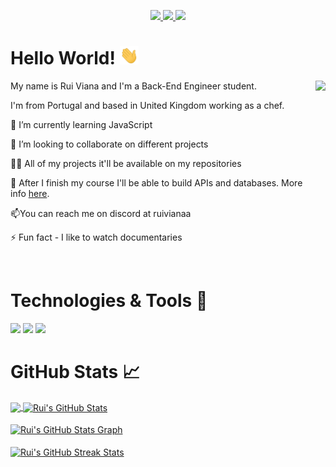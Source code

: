 <p align="center">
  <a href="https://www.linkedin.com/in/rui-viana-b01a6696/" target="_blank">
    <img src="https://img.shields.io/static/v1?label=|&message=LINKED-IN&color=cdf998&style=plastic&logo=linkedin&logo-color=white"/>
  </a>
  <a href="https://twitter.com/ruivianaa" target="_blank">
    <img src="https://img.shields.io/static/v1?label=|&message=TWITTER&color=d18014&style=plastic&logo=twitter&logo-color=white"/>
  </a>
  <a href="https://dev.to/ruivianapt" target="_blank">
      <img src="https://img.shields.io/static/v1?label=|&message=DEV-TO&color=cde928&style=plastic&logo=dev.to&logo-color=white"/>
  </a>
</p>

# Hello World! <img src="https://github.com/ruivianapt/ruivianapt/blob/main/wave.gif?raw=true" width="30">

 <!-- Profile views -->
 <img src="https://c.tenor.com/flflC6GFzO8AAAAd/sultan-alrefaei-programmer.gif" align="right" height="300">
 
 <p align="left">My name is Rui Viana and I'm a Back-End Engineer student.
  
  I'm from Portugal and based in United Kingdom working as a chef.
</p>

🌱 I’m currently learning JavaScript

👯 I’m looking to collaborate on different projects

👨‍💻 All of my projects it'll be available on my repositories

👀 After I finish my course I'll be able to build APIs and databases. More info <a href="https://www.codecademy.com/learn/paths/back-end-engineer-career-path">here<a>.

📫You can reach me on discord at ruivianaa

⚡ Fun fact - I like to watch documentaries

<br>

# Technologies & Tools 🔧

![](https://img.shields.io/badge/Code-HTML5-informational?style=flat&logo=html5&logoColor=white&color=brightgreen)
![](https://img.shields.io/badge/Code-CSS3-informational?style=flat&logo=css3&logoColor=white&color=brightgreen)
![](https://img.shields.io/badge/Code-JavaScript-informational?style=flat&logo=javascript&logoColor=white&color=brightgreen)
<br>

# GitHub Stats 📈

<a href="https://github.com/ruivianapt/ruivianapt">
  <img align="center" src="https://github-readme-stats.vercel.app/api/top-langs/?username=ruivianapt&hide=less&title_color=d13979&text_color=c9cacc&icon_color=2bbc8a&bg_color=1d1f21&langs_count=3" />
</a>

<a href="https://github.com/ruivianapt/ruivianapt">
  <img align="center" src="https://github-readme-stats.vercel.app/api?username=ruivianapt&count_private=true&show_icons=true&theme=radical&hide_border=true&custom_title=Rui%20Viana%27s%20Github%20Stats" alt="Rui's GitHub Stats" />
</a>
<br><br>

<a href="https://github.com/ruivianapt/ruivianapt">
  <img align="center" src="https://github-profile-summary-cards.vercel.app/api/cards/profile-details?username=ruivianapt&theme=radical&hide_border=true)](https://github.com/ruivianapt" alt="Rui's GitHub Stats Graph"/>
</a>
<br><br>

<a href="https://github.com/ruivianapt/ruivianapt">
  <img align="center" src="https://github-readme-streak-stats.herokuapp.com/?user=ruivianapt&theme=dark" alt="Rui's GitHub Streak Stats"/>
</a>
<br><br>

<br><br>
